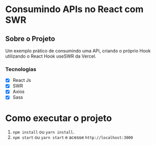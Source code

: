 # Consumindo APIs no React com SWR

## Sobre o Projeto

Um exemplo prático de consumindo uma APi, criando o próprio Hook utilizando o React Hook useSWR da Vercel.

### Tecnologias

- [x] React Js
- [x] SWR
- [x] Axios
- [x] Sass

# Como executar o projeto

1. `npm install` ou `yarn install`.
2. `npm start` ou `yarn start` e acesse `http://localhost:3000`